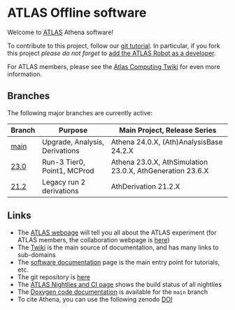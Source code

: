 ATLAS Offline software
========================

Welcome to [ATLAS](https://atlas.ch) Athena software!

To contribute to this project, follow our [git tutorial](https://atlassoftwaredocs.web.cern.ch/gittutorial/). In particular, if you fork this project *please do not forget* to [add the ATLAS Robot as a developer](https://atlassoftwaredocs.web.cern.ch/gittutorial/gitlab-fork/).

For ATLAS members, please see the [Atlas Computing Twiki](https://twiki.cern.ch/twiki/bin/view/AtlasComputing/AtlasComputing) for even more information.

Branches
--------
The following major branches are currently active:

Branch                                                            | Purpose                      | Main Project, Release Series
------------------------------------------------------------------| ---------------------------- | ---------------------------------------
[main](https://gitlab.cern.ch/atlas/athena/tree/main)             | Upgrade, Analysis, Derivations | Athena 24.0.X, (Ath)AnalysisBase 24.2.X
[23.0](https://gitlab.cern.ch/atlas/athena/tree/23.0)             | Run-3 Tier0, Point1, MCProd  | Athena 23.0.X, AthSimulation 23.0.X, AthGeneration 23.6.X
[21.2](https://gitlab.cern.ch/atlas/athena/tree/21.2)             | Legacy run 2 derivations     | AthDerivation 21.2.X

Links
-----

- The [ATLAS webpage](https://atlas.ch) will tell you all about the ATLAS experiment (for ATLAS members, the collaboration webpage is [here](https://atlas-collaboration.web.cern.ch/))
- The [Twiki](https://twiki.cern.ch/twiki/bin/view/AtlasComputing/AtlasComputing) is the main source of documentation, and has many links to sub-domains
- The [software documentation](https://atlassoftwaredocs.web.cern.ch) page is the main entry point for tutorials, etc.
- The git repository is [here](https://gitlab.cern.ch/atlas/athena)
- The [ATLAS Nightlies and CI page](https://bigpanda.cern.ch/globalview/) shows the build status of all nightlies
- The [Doxygen code documentation](https://atlas-sw-doxygen.web.cern.ch/atlas-sw-doxygen/atlas_main--Doxygen/docs/html/index.html) is available for the `main` branch
- To cite Athena, you can use the following zenodo [DOI](https://zenodo.org/record/2641997)

